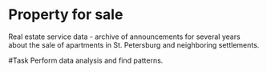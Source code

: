 # Property for sale
Real estate service data - archive of announcements for several years about the sale of apartments in St. Petersburg and neighboring settlements.

#Task
Perform data analysis and find patterns.
